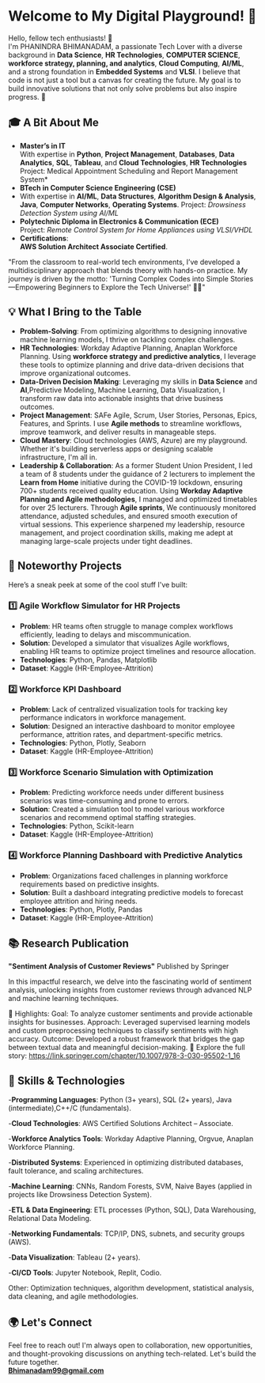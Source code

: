 # Welcome to My Digital Playground! 🌟

Hello, fellow tech enthusiasts! 👋  
I'm PHANINDRA BHIMANADAM, a passionate Tech Lover with a diverse background in **Data Science**, **HR Technologies**, **COMPUTER SCIENCE**, **workforce strategy, planning, and analytics**, **Cloud Computing**, **AI/ML**, and a strong foundation in **Embedded Systems** and **VLSI**. I believe that code is not just a tool but a canvas for creating the future. My goal is to build innovative solutions that not only solve problems but also inspire progress. 🚀

## 🎓 A Bit About Me

- **Master’s in IT**  
  With expertise in **Python**, **Project Management**, **Databases**, **Data Analytics**, **SQL**, **Tableau**, and **Cloud Technologies**, **HR Technologies**
  Project: Medical Appointment Scheduling and Report Management System*
- **BTech in Computer Science Engineering (CSE)**
- With expertise in **AI/ML**, **Data Structures**, **Algorithm Design & Analysis**, **Java**, **Computer Networks**, **Operating Systems**.
  Project: *Drowsiness Detection System using AI/ML*  
- **Polytechnic Diploma in Electronics & Communication (ECE)**  
  Project: *Remote Control System for Home Appliances using VLSI/VHDL*  
- **Certifications**:  
  **AWS Solution Architect Associate Certified**.
  
"From the classroom to real-world tech environments, I’ve developed a multidisciplinary approach that blends theory with hands-on practice. My journey is driven by the motto: 'Turning Complex Codes into Simple Stories—Empowering Beginners to Explore the Tech Universe!' 🚀✨"

## 💡 What I Bring to the Table

- **Problem-Solving**: From optimizing algorithms to designing innovative machine learning models, I thrive on tackling complex challenges.
- **HR Technologies**: Workday Adaptive Planning, Anaplan Workforce Planning. Using **workforce strategy and predictive analytics**, I leverage these tools to optimize planning and drive data-driven decisions that improve organizational outcomes.
- **Data-Driven Decision Making**: Leveraging my skills in **Data Science** and **AI**,Predictive Modeling, Machine Learning, Data Visualization, I transform raw data into actionable insights that drive business outcomes.
- **Project Management**: SAFe Agile, Scrum, User Stories, Personas, Epics, Features, and Sprints. I use **Agile methods** to streamline workflows, improve teamwork, and deliver results in manageable steps. 
- **Cloud Mastery**: Cloud technologies (AWS, Azure) are my playground. Whether it's building serverless apps or designing scalable infrastructure, I'm all in.
- **Leadership & Collaboration**: As a former Student Union President, I led a team of 8 students under the guidance of 2 lecturers to implement the **Learn from Home** initiative during the COVID-19 lockdown, ensuring 700+ students received quality education. Using **Workday Adaptive Planning and Agile methodologies**, I managed and optimized timetables for over 25 lecturers. Through **Agile sprints**, We continuously monitored attendance, adjusted schedules, and ensured smooth execution of virtual sessions. This experience sharpened my leadership, resource management, and project coordination skills, making me adept at managing large-scale projects under tight deadlines.

## 🚀 Noteworthy Projects

Here’s a sneak peek at some of the cool stuff I've built:
### 1️⃣ Agile Workflow Simulator for HR Projects
- **Problem**: HR teams often struggle to manage complex workflows efficiently, leading to delays and miscommunication.
- **Solution**: Developed a simulator that visualizes Agile workflows, enabling HR teams to optimize project timelines and resource allocation.
- **Technologies**: Python, Pandas, Matplotlib
- **Dataset**: Kaggle (HR-Employee-Attrition)

### 2️⃣ Workforce KPI Dashboard
- **Problem**: Lack of centralized visualization tools for tracking key performance indicators in workforce management.
- **Solution**: Designed an interactive dashboard to monitor employee performance, attrition rates, and department-specific metrics.
- **Technologies**: Python, Plotly, Seaborn
- **Dataset**: Kaggle (HR-Employee-Attrition)

### 3️⃣ Workforce Scenario Simulation with Optimization
- **Problem**: Predicting workforce needs under different business scenarios was time-consuming and prone to errors.
- **Solution**: Created a simulation tool to model various workforce scenarios and recommend optimal staffing strategies.
- **Technologies**: Python, Scikit-learn
- **Dataset**: Kaggle (HR-Employee-Attrition)

### 4️⃣ Workforce Planning Dashboard with Predictive Analytics
- **Problem**: Organizations faced challenges in planning workforce requirements based on predictive insights.
- **Solution**: Built a dashboard integrating predictive models to forecast employee attrition and hiring needs.
- **Technologies**: Python, Plotly, Pandas
- **Dataset**: Kaggle (HR-Employee-Attrition)


## 📚 Research Publication
**"Sentiment Analysis of Customer Reviews"**
Published by Springer

In this impactful research, we delve into the fascinating world of sentiment analysis, unlocking insights from customer reviews through advanced NLP and machine learning techniques.

🌟 Highlights:
Goal: To analyze customer sentiments and provide actionable insights for businesses.
Approach: Leveraged supervised learning models and custom preprocessing techniques to classify sentiments with high accuracy.
Outcome: Developed a robust framework that bridges the gap between textual data and meaningful decision-making.
📖 Explore the full story:  https://link.springer.com/chapter/10.1007/978-3-030-95502-1_16 

## 🔧 Skills & Technologies
-**Programming Languages**: Python (3+ years), SQL (2+ years), Java (intermediate),C++/C (fundamentals).

-**Cloud Technologies**: AWS Certified Solutions Architect – Associate.

-**Workforce Analytics Tools**: Workday Adaptive Planning, Orgvue, Anaplan Workforce Planning.

-**Distributed Systems**: Experienced in optimizing distributed databases, fault tolerance, and scaling architectures.

-**Machine Learning**: CNNs, Random Forests, SVM, Naive Bayes (applied in projects like Drowsiness Detection System).

-**ETL & Data Engineering**: ETL processes (Python, SQL), Data Warehousing, Relational Data Modeling.

-**Networking Fundamentals**: TCP/IP, DNS, subnets, and security groups (AWS).

-**Data Visualization**: Tableau (2+ years).

-**CI/CD Tools**: Jupyter Notebook, Replit, Codio.

Other: Optimization techniques, algorithm development, statistical analysis, data cleaning, and agile methodologies.


## 🌍 Let's Connect

Feel free to reach out! I'm always open to collaboration, new opportunities, and thought-provoking discussions on anything tech-related. Let's build the future together.  
**Bhimanadam99@gmail.com**
